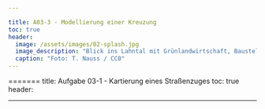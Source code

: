 ```yaml
---

title: A03-3 - Modellierung einer Kreuzung
toc: true
header:
  image: /assets/images/02-splash.jpg
  image_description: "Blick ins Lahntal mit Grünlandwirtschaft, Baustelle für Stromtrassen und Regenbogen."
  caption: "Foto: T. Nauss / CC0"
---
```

=======
title: Aufgabe 03-1 - Kartierung eines Straßenzuges
toc: true
header:

---
